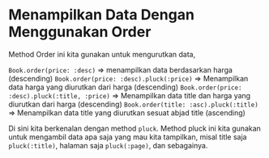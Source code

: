 # Menampilkan Data Dengan Menggunakan Order

Method Order ini kita gunakan untuk mengurutkan data,

`Book.order(price: :desc)` => menampilkan data berdasarkan harga (descending)
`Book.order(price: :desc).pluck(:price)` => Menampilkan data harga yang diurutkan dari harga (descending)
`Book.order(price: :desc).pluck(:title, :price)` => Menampilkan data title dan harga yang diurutkan dari harga (descending)
`Book.order(title: :asc).pluck(:title)` => Menampilkan data title yang diurutkan sesuat abjad title (ascending)

Di sini kita berkenalan dengan method `pluck`. Method pluck ini kita gunakan untuk mengambil data apa saja yang mau kita tampilkan, misal title saja `pluck(:title)`, halaman saja `pluck(:page)`, dan sebagainya.
